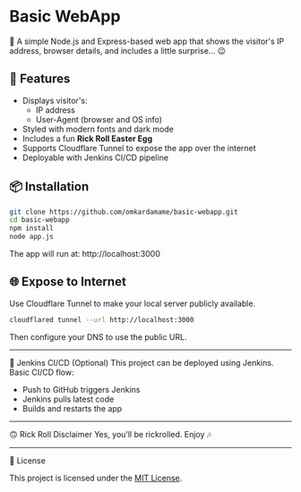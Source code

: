 # Basic WebApp

🚀 A simple Node.js and Express-based web app that shows the visitor's IP address, browser details, and includes a little surprise... 😉

## 🔧 Features

- Displays visitor's:
  - IP address
  - User-Agent (browser and OS info)
- Styled with modern fonts and dark mode
- Includes a fun **Rick Roll Easter Egg**
- Supports Cloudflare Tunnel to expose the app over the internet
- Deployable with Jenkins CI/CD pipeline

## 📦 Installation

```bash
git clone https://github.com/omkardamame/basic-webapp.git
cd basic-webapp
npm install
node app.js
```

The app will run at: http://localhost:3000

## 🌐 Expose to Internet

Use Cloudflare Tunnel to make your local server publicly available.

```bash
cloudflared tunnel --url http://localhost:3000
```

Then configure your DNS to use the public URL.

---

🤖 Jenkins CI/CD (Optional)
This project can be deployed using Jenkins. Basic CI/CD flow:

- Push to GitHub triggers Jenkins
- Jenkins pulls latest code
- Builds and restarts the app

---

🙃 Rick Roll Disclaimer
Yes, you’ll be rickrolled. Enjoy 🎶

---

🧾 License

This project is licensed under the [MIT License](LICENSE).
